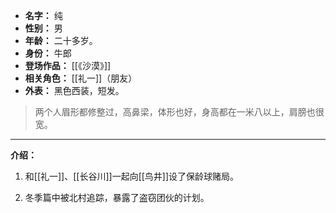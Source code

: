 
- **名字：** 纯
- **性别：** 男
- **年龄：** 二十多岁。
- **身份：** 牛郎
- **登场作品：** [[《沙漠》]]
- **相关角色：** [[礼一]]（朋友）
- **外表：** 黑色西装，短发。

> 两个人眉形都修整过，高鼻梁，体形也好，身高都在一米八以上，肩膀也很宽。

---

**介绍：** 

1. 和[[礼一]]、[[长谷川]]一起向[[鸟井]]设了保龄球赌局。

2. 冬季篇中被北村追踪，暴露了盗窃团伙的计划。